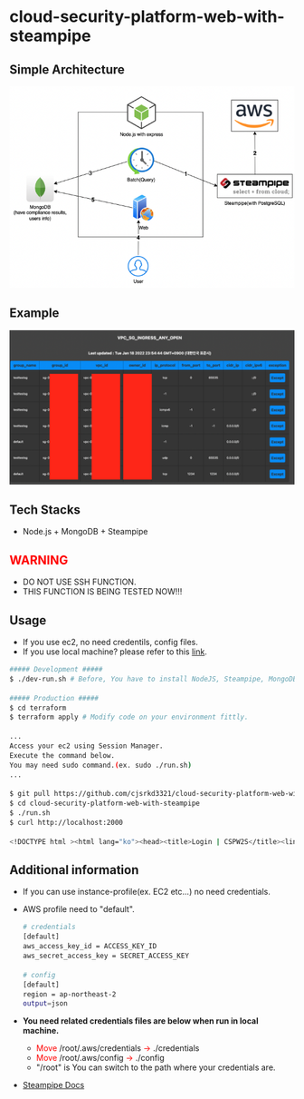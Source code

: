 # cloud-security-platform-web-with-steampipe

## Simple Architecture

![Architecture](./images/architecture.png)

## Example

![home](./images/example.png)

## Tech Stacks

- Node.js + MongoDB + Steampipe

## <font color="red">WARNING</font>

- DO NOT USE SSH FUNCTION.
- THIS FUNCTION IS BEING TESTED NOW!!!

## Usage

- If you use ec2, no need credentils, config files.
- If you use local machine? please refer to this <a href="#add_info">link</a>.

```bash
##### Development #####
$ ./dev-run.sh # Before, You have to install NodeJS, Steampipe, MongoDB on your local machine.

##### Production #####
$ cd terraform
$ terraform apply # Modify code on your environment fittly.

...
Access your ec2 using Session Manager.
Execute the command below.
You may need sudo command.(ex. sudo ./run.sh)
...

$ git pull https://github.com/cjsrkd3321/cloud-security-platform-web-with-steampipe
$ cd cloud-security-platform-web-with-steampipe
$ ./run.sh
$ curl http://localhost:2000

<!DOCTYPE html ><html lang="ko"><head><title>Login | CSPW2S</title><link rel="stylesheet" href="https://unpkg.com/mvp.css"/></head><body><header></header><main><form method="POST"><input placeholder="Username" name="username" type="text" required="required"/><input placeholder="Password" name="password" type="password" required="required"/><input type="submit" value="Login"/></form><hr/><div><span>Don't have an account?&nbsp;</span><a href="/join">Create one now &rarr;</a></div></main><footer>&copy; 2022 CSPW2S</footer></body></html>
```

## <span id="add_info">Additional information</span>

- If you can use instance-profile(ex. EC2 etc...) no need credentials.
- AWS profile need to "default".

  ```bash
  # credentials
  [default]
  aws_access_key_id = ACCESS_KEY_ID
  aws_secret_access_key = SECRET_ACCESS_KEY

  # config
  [default]
  region = ap-northeast-2
  output=json
  ```

- <b>You need related credentials files are below when run in local machine.</b>
  - <font color="red">Move</font> /root/.aws/credentials <font color="red">&rarr;</font> ./credentials
  - <font color="red">Move</font> /root/.aws/config <font color="red">&rarr;</font> ./config
  - "/root" is You can switch to the path where your credentials are.
- [Steampipe Docs](https://steampipe.io/docs)
